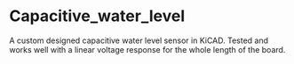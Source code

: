 # Capacitive_water_level
A custom designed capacitive water level sensor in KiCAD.
Tested and works well with a linear voltage response for the whole length of the board.
